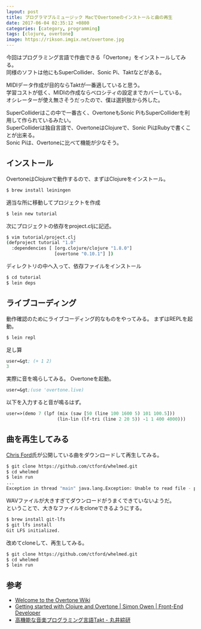 ```yaml
---
layout: post
title: プログラマブルミュージック MacでOvertoneのインストールと曲の再生
date: 2017-06-04 02:35:12 +0800
categories: [category, programming]
tags: [clojure, overtone]
image: https://rikson.imgix.net/overtone.jpg
---
```

今回はプログラミング言語で作曲できる「Overtone」をインストールしてみる。  
同様のソフトは他にもSuperCollider、Sonic Pi、Taktなどがある。

MIDIデータ作成が目的ならTaktが一番適していると思う。  
学習コストが低く、MIDIの作成ならベロシティの設定までカバーしている。  
オシレーターが使え無さそうだったので、僕は選択肢から外した。

SuperColliderはこの中で一番古く、OvertoneもSonic PiもSuperColliderを利用して作られているみたい。  
SuperColliderは独自言語で、OvertoneはClojureで、Sonic PiはRubyで書くことが出来る。  
Sonic Piは、Overtoneに比べて機能が少なそう。

## インストール

OvertoneはClojureで動作するので、まずはClojureをインストール。

```bash
$ brew install leiningen 
```

適当な所に移動してプロジェクトを作成

```bash
$ lein new tutorial 
```

次にプロジェクトの依存をproject.cljに記述。

```bash
$ vim tutorial/project.clj 
(defproject tutorial "1.0"
  :dependencies [ [org.clojure/clojure "1.8.0"]
                  [overtone "0.10.1"] ])
```

ディレクトリの中へ入って、依存ファイルをインストール

```bash
$ cd tutorial
$ lein deps 
```

## ライブコーディング

動作確認のためにライブコーディング的なものをやってみる。
まずはREPLを起動。

```bash
$ lein repl 
```

足し算

```clojure
user=&gt; (+ 1 2)
3 
```

実際に音を鳴らしてみる。
Overtoneを起動。

```clojure
user=&gt;(use 'overtone.live) 
```

以下を入力すると音が鳴るはず。

```clojure
user=>(demo 7 (lpf (mix (saw [50 (line 100 1600 5) 101 100.5]))
                   (lin-lin (lf-tri (line 2 20 5)) -1 1 400 4000)))
```

## 曲を再生してみる

[Chris Ford](https://github.com/ctford)氏が公開している曲をダウンロードして再生してみる。

```bash
$ git clone https://github.com/ctford/whelmed.git
$ cd whelmed
$ lein run
...
Exception in thread "main" java.lang.Exception: Unable to read file - perhaps path is not a valid audio file 
```

WAVファイルが大きすぎてダウンロードがうまくできていないようだ。  
ということで、大きなファイルをcloneできるようにする。

```bash
$ brew install git-lfs
$ git lfs install
Git LFS initialized. 
```

改めてcloneして、再生してみる。

```bash
$ git clone https://github.com/ctford/whelmed.git
$ cd whelmed
$ lein run 
```

## 参考

- [Welcome to the Overtone Wiki](https://github.com/overtone/overtone/wiki)
- [Getting started with Clojure and Overtone \| Simon Owen \| Front-End Developer](http://s10wen.com/blog/2014/07/24/getting-started-with-clojure-and-overtone/)
- [高機能な音楽プログラミング言語Takt - 丸井綜研](http://marui.hatenablog.com/entry/2014/09/14/150337)

